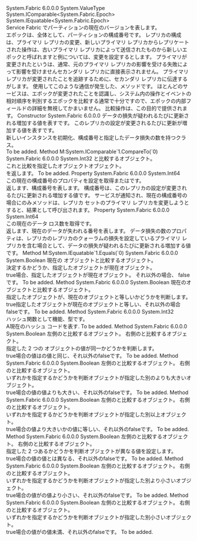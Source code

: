 <Type Name="Epoch" FullName="System.Fabric.Epoch">
  <TypeSignature Language="C#" Value="public struct Epoch : IComparable&lt;System.Fabric.Epoch&gt;, IEquatable&lt;System.Fabric.Epoch&gt;" />
  <TypeSignature Language="ILAsm" Value=".class public sequential ansi serializable sealed beforefieldinit Epoch extends System.ValueType implements class System.IComparable`1&lt;valuetype System.Fabric.Epoch&gt;, class System.IEquatable`1&lt;valuetype System.Fabric.Epoch&gt;" />
  <TypeSignature Language="DocId" Value="T:System.Fabric.Epoch" />
  <TypeSignature Language="VB.NET" Value="Public Structure Epoch&#xA;Implements IComparable(Of Epoch), IEquatable(Of Epoch)" />
  <TypeSignature Language="F#" Value="type Epoch = struct" />
  <AssemblyInfo>
    <AssemblyName>System.Fabric</AssemblyName>
    <AssemblyVersion>6.0.0.0</AssemblyVersion>
  </AssemblyInfo>
  <Base>
    <BaseTypeName>System.ValueType</BaseTypeName>
  </Base>
  <Interfaces>
    <Interface>
      <InterfaceName>System.IComparable&lt;System.Fabric.Epoch&gt;</InterfaceName>
    </Interface>
    <Interface>
      <InterfaceName>System.IEquatable&lt;System.Fabric.Epoch&gt;</InterfaceName>
    </Interface>
  </Interfaces>
  <Docs>
    <summary>
      <para> Service Fabric でパーティションの現在のバージョンを表します。 </para>
    </summary>
    <remarks>
      <para>エポックは、全体として、パーティションの構成番号です。 レプリカの構成は、プライマリ レプリカの変更、新しいプライマリ レプリカからレプリケートされた操作は、古いプライマリ レプリカによって送信されたものから新しいエポックと呼ばれますと例については、変更を設定するとします。 プライマリが変更されたというは、通常、元のプライマリ レプリカの影響を受ける失敗によって影響を受けませんセカンダリ レプリカに直接表示されません。 プライマリ レプリカが変更されたことを追跡するために、セカンダリ レプリカに伝達するがします。 使用してこのような通信が発生した、<see cref="M:System.Fabric.IStateProvider.UpdateEpochAsync(System.Fabric.Epoch,System.Int64,System.Threading.CancellationToken)" />メソッドです。 ほとんどのサービスは、エポックが変更されたことを認識し、システム内の操作とイベントの相対順序を判別するエポックを比較する通常で十分ですので、エポックの内部フィールドの詳細を無視してかまいません。 比較操作は、この目的で提供されます。</para>
    </remarks>
  </Docs>
  <Members>
    <Member MemberName=".ctor">
      <MemberSignature Language="C#" Value="public Epoch (long dataLossNumber, long configurationNumber);" />
      <MemberSignature Language="ILAsm" Value=".method public hidebysig specialname rtspecialname instance void .ctor(int64 dataLossNumber, int64 configurationNumber) cil managed" />
      <MemberSignature Language="DocId" Value="M:System.Fabric.Epoch.#ctor(System.Int64,System.Int64)" />
      <MemberSignature Language="VB.NET" Value="Public Sub New (dataLossNumber As Long, configurationNumber As Long)" />
      <MemberSignature Language="F#" Value="new System.Fabric.Epoch : int64 * int64 -&gt; System.Fabric.Epoch" Usage="new System.Fabric.Epoch (dataLossNumber, configurationNumber)" />
      <MemberType>Constructor</MemberType>
      <AssemblyInfo>
        <AssemblyName>System.Fabric</AssemblyName>
        <AssemblyVersion>6.0.0.0</AssemblyVersion>
      </AssemblyInfo>
      <Parameters>
        <Parameter Name="dataLossNumber" Type="System.Int64" />
        <Parameter Name="configurationNumber" Type="System.Int64" />
      </Parameters>
      <Docs>
        <param name="dataLossNumber">
          <para><see cref="T:System.Int64" />データの損失が疑われるたびに更新される増加する値を表すです。</para>
        </param>
        <param name="configurationNumber">
          <para><see cref="T:System.Int64" />このレプリカの設定が変更されるたびに更新が増加する値を表すです。</para>
        </param>
        <summary>
          <para>新しいインスタンスを初期化、<see cref="T:System.Fabric.Epoch" />構成番号と指定したデータ損失の数を持つクラス。</para>
        </summary>
        <remarks>To be added.</remarks>
      </Docs>
    </Member>
    <Member MemberName="CompareTo">
      <MemberSignature Language="C#" Value="public int CompareTo (System.Fabric.Epoch other);" />
      <MemberSignature Language="ILAsm" Value=".method public hidebysig newslot virtual instance int32 CompareTo(valuetype System.Fabric.Epoch other) cil managed" />
      <MemberSignature Language="DocId" Value="M:System.Fabric.Epoch.CompareTo(System.Fabric.Epoch)" />
      <MemberSignature Language="VB.NET" Value="Public Function CompareTo (other As Epoch) As Integer" />
      <MemberSignature Language="F#" Value="abstract member CompareTo : System.Fabric.Epoch -&gt; int&#xA;override this.CompareTo : System.Fabric.Epoch -&gt; int" Usage="epoch.CompareTo other" />
      <MemberType>Method</MemberType>
      <Implements>
        <InterfaceMember>M:System.IComparable`1.CompareTo(`0)</InterfaceMember>
      </Implements>
      <AssemblyInfo>
        <AssemblyName>System.Fabric</AssemblyName>
        <AssemblyVersion>6.0.0.0</AssemblyVersion>
      </AssemblyInfo>
      <ReturnValue>
        <ReturnType>System.Int32</ReturnType>
      </ReturnValue>
      <Parameters>
        <Parameter Name="other" Type="System.Fabric.Epoch" />
      </Parameters>
      <Docs>
        <param name="other">
          <para><see cref="T:System.Fabric.Epoch" />と比較するオブジェクト。</para>
        </param>
        <summary>
          <para>これと比較<see cref="T:System.Fabric.Epoch" />を指定したオブジェクト<paramref name="other" /><see cref="T:System.Fabric.Epoch" />オブジェクト。</para>
        </summary>
        <returns>
          <para><see cref="T:System.Int32" /> を返します。</para>
        </returns>
        <remarks>To be added.</remarks>
      </Docs>
    </Member>
    <Member MemberName="ConfigurationNumber">
      <MemberSignature Language="C#" Value="public long ConfigurationNumber { get; set; }" />
      <MemberSignature Language="ILAsm" Value=".property instance int64 ConfigurationNumber" />
      <MemberSignature Language="DocId" Value="P:System.Fabric.Epoch.ConfigurationNumber" />
      <MemberSignature Language="VB.NET" Value="Public Property ConfigurationNumber As Long" />
      <MemberSignature Language="F#" Value="member this.ConfigurationNumber : int64 with get, set" Usage="System.Fabric.Epoch.ConfigurationNumber" />
      <MemberType>Property</MemberType>
      <AssemblyInfo>
        <AssemblyName>System.Fabric</AssemblyName>
        <AssemblyVersion>6.0.0.0</AssemblyVersion>
      </AssemblyInfo>
      <ReturnValue>
        <ReturnType>System.Int64</ReturnType>
      </ReturnValue>
      <Docs>
        <summary>
          <para>この現在の構成番号のプロパティを設定を取得または<see cref="T:System.Fabric.Epoch" />です。</para>
        </summary>
        <value>
          <para>返します、<see cref="T:System.Int64" />構成番号を表します。</para>
        </value>
        <remarks>
          <para>構成番号は、このレプリカの設定が変更されるたびに更新される増加する値です。 サービスが通知され、現在の構成番号の場合にのみ<see cref="M:System.Fabric.IReplicator.UpdateEpochAsync(System.Fabric.Epoch,System.Threading.CancellationToken)" />メソッドは、レプリカ セットのプライマリ レプリカを変更しようとすると、結果として呼び出されます。</para>
        </remarks>
      </Docs>
    </Member>
    <Member MemberName="DataLossNumber">
      <MemberSignature Language="C#" Value="public long DataLossNumber { get; set; }" />
      <MemberSignature Language="ILAsm" Value=".property instance int64 DataLossNumber" />
      <MemberSignature Language="DocId" Value="P:System.Fabric.Epoch.DataLossNumber" />
      <MemberSignature Language="VB.NET" Value="Public Property DataLossNumber As Long" />
      <MemberSignature Language="F#" Value="member this.DataLossNumber : int64 with get, set" Usage="System.Fabric.Epoch.DataLossNumber" />
      <MemberType>Property</MemberType>
      <AssemblyInfo>
        <AssemblyName>System.Fabric</AssemblyName>
        <AssemblyVersion>6.0.0.0</AssemblyVersion>
      </AssemblyInfo>
      <ReturnValue>
        <ReturnType>System.Int64</ReturnType>
      </ReturnValue>
      <Docs>
        <summary>
          <para>この現在のデータ ロス数を取得<see cref="T:System.Fabric.Epoch" />です。</para>
        </summary>
        <value>
          <para>返します、<see cref="T:System.Int64" />現在のデータが失われる番号を表します。</para>
        </value>
        <remarks>
          <para>データ損失の数のプロパティは、レプリカのレプリカのクォーラムの損失を設定しているプライマリ レプリカを含む場合として、データの損失が疑われるたびに更新される増加する値です。</para>
        </remarks>
      </Docs>
    </Member>
    <Member MemberName="Equals">
      <MemberSignature Language="C#" Value="public bool Equals (System.Fabric.Epoch other);" />
      <MemberSignature Language="ILAsm" Value=".method public hidebysig newslot virtual instance bool Equals(valuetype System.Fabric.Epoch other) cil managed" />
      <MemberSignature Language="DocId" Value="M:System.Fabric.Epoch.Equals(System.Fabric.Epoch)" />
      <MemberSignature Language="VB.NET" Value="Public Function Equals (other As Epoch) As Boolean" />
      <MemberSignature Language="F#" Value="override this.Equals : System.Fabric.Epoch -&gt; bool" Usage="epoch.Equals other" />
      <MemberType>Method</MemberType>
      <Implements>
        <InterfaceMember>M:System.IEquatable`1.Equals(`0)</InterfaceMember>
      </Implements>
      <AssemblyInfo>
        <AssemblyName>System.Fabric</AssemblyName>
        <AssemblyVersion>6.0.0.0</AssemblyVersion>
      </AssemblyInfo>
      <ReturnValue>
        <ReturnType>System.Boolean</ReturnType>
      </ReturnValue>
      <Parameters>
        <Parameter Name="other" Type="System.Fabric.Epoch" />
      </Parameters>
      <Docs>
        <param name="other">
          <para>現在の <see cref="T:System.Fabric.Epoch" /> オブジェクトと比較するオブジェクト。</para>
        </param>
        <summary>
          <para>決定するかどうか、指定した<see cref="T:System.Fabric.Epoch" />オブジェクトが現在<see cref="T:System.Fabric.Epoch" />オブジェクト。</para>
        </summary>
        <returns>
          <para>
            <languageKeyword>true</languageKeyword>場合、指定した<see cref="T:System.Fabric.Epoch" />オブジェクトが現在<see cref="T:System.Fabric.Epoch" />オブジェクト。 それ以外の場合、 <languageKeyword>false</languageKeyword>です。</para>
        </returns>
        <remarks>To be added.</remarks>
      </Docs>
    </Member>
    <Member MemberName="Equals">
      <MemberSignature Language="C#" Value="public override bool Equals (object obj);" />
      <MemberSignature Language="ILAsm" Value=".method public hidebysig virtual instance bool Equals(object obj) cil managed" />
      <MemberSignature Language="DocId" Value="M:System.Fabric.Epoch.Equals(System.Object)" />
      <MemberSignature Language="VB.NET" Value="Public Overrides Function Equals (obj As Object) As Boolean" />
      <MemberSignature Language="F#" Value="override this.Equals : obj -&gt; bool" Usage="epoch.Equals obj" />
      <MemberType>Method</MemberType>
      <AssemblyInfo>
        <AssemblyName>System.Fabric</AssemblyName>
        <AssemblyVersion>6.0.0.0</AssemblyVersion>
      </AssemblyInfo>
      <ReturnValue>
        <ReturnType>System.Boolean</ReturnType>
      </ReturnValue>
      <Parameters>
        <Parameter Name="obj" Type="System.Object" />
      </Parameters>
      <Docs>
        <param name="obj">
          <para>現在のオブジェクトと比較するオブジェクト。</para>
        </param>
        <summary>
          <para>指定したオブジェクトが、現在のオブジェクトと等しいかどうかを判断します。</para>
        </summary>
        <returns>
          <para>
            <languageKeyword>true</languageKeyword>指定したオブジェクトが現在のオブジェクトと等しい、それ以外の場合<languageKeyword>false</languageKeyword>です。</para>
        </returns>
        <remarks>To be added.</remarks>
      </Docs>
    </Member>
    <Member MemberName="GetHashCode">
      <MemberSignature Language="C#" Value="public override int GetHashCode ();" />
      <MemberSignature Language="ILAsm" Value=".method public hidebysig virtual instance int32 GetHashCode() cil managed" />
      <MemberSignature Language="DocId" Value="M:System.Fabric.Epoch.GetHashCode" />
      <MemberSignature Language="VB.NET" Value="Public Overrides Function GetHashCode () As Integer" />
      <MemberSignature Language="F#" Value="override this.GetHashCode : unit -&gt; int" Usage="epoch.GetHashCode " />
      <MemberType>Method</MemberType>
      <AssemblyInfo>
        <AssemblyName>System.Fabric</AssemblyName>
        <AssemblyVersion>6.0.0.0</AssemblyVersion>
      </AssemblyInfo>
      <ReturnValue>
        <ReturnType>System.Int32</ReturnType>
      </ReturnValue>
      <Parameters />
      <Docs>
        <summary>
          <para>ハッシュ関数として機能、<see cref="T:System.Fabric.Epoch" />型です。</para>
        </summary>
        <returns>
          <para>A<see cref="T:System.Int32" />現在のハッシュ コードを表す<see cref="T:System.Fabric.Epoch" />.</para>
        </returns>
        <remarks>To be added.</remarks>
      </Docs>
    </Member>
    <Member MemberName="op_Equality">
      <MemberSignature Language="C#" Value="public static bool operator == (System.Fabric.Epoch left, System.Fabric.Epoch right);" />
      <MemberSignature Language="ILAsm" Value=".method public static hidebysig specialname bool op_Equality(valuetype System.Fabric.Epoch left, valuetype System.Fabric.Epoch right) cil managed" />
      <MemberSignature Language="DocId" Value="M:System.Fabric.Epoch.op_Equality(System.Fabric.Epoch,System.Fabric.Epoch)" />
      <MemberSignature Language="VB.NET" Value="Public Shared Operator == (left As Epoch, right As Epoch) As Boolean" />
      <MemberSignature Language="F#" Value="static member ( = ) : System.Fabric.Epoch * System.Fabric.Epoch -&gt; bool" Usage="left = right" />
      <MemberType>Method</MemberType>
      <AssemblyInfo>
        <AssemblyName>System.Fabric</AssemblyName>
        <AssemblyVersion>6.0.0.0</AssemblyVersion>
      </AssemblyInfo>
      <ReturnValue>
        <ReturnType>System.Boolean</ReturnType>
      </ReturnValue>
      <Parameters>
        <Parameter Name="left" Type="System.Fabric.Epoch" />
        <Parameter Name="right" Type="System.Fabric.Epoch" />
      </Parameters>
      <Docs>
        <param name="left">
          <para>左側の<see cref="T:System.Fabric.Epoch" />と比較するオブジェクト。</para>
        </param>
        <param name="right">
          <para>右側の<see cref="T:System.Fabric.Epoch" />と比較するオブジェクト。</para>
        </param>
        <summary>
          <para>指定した 2 つの <see cref="T:System.Fabric.Epoch" /> オブジェクトの値が同一かどうかを判断します。</para>
        </summary>
        <returns>
          <para>
            <languageKeyword>true</languageKeyword>場合の値<paramref name="left" />はの値と同じ<paramref name="right" />、それ以外の<languageKeyword>false</languageKeyword>です。</para>
        </returns>
        <remarks>To be added.</remarks>
      </Docs>
    </Member>
    <Member MemberName="op_GreaterThan">
      <MemberSignature Language="C#" Value="public static bool operator &gt; (System.Fabric.Epoch left, System.Fabric.Epoch right);" />
      <MemberSignature Language="ILAsm" Value=".method public static hidebysig specialname bool op_GreaterThan(valuetype System.Fabric.Epoch left, valuetype System.Fabric.Epoch right) cil managed" />
      <MemberSignature Language="DocId" Value="M:System.Fabric.Epoch.op_GreaterThan(System.Fabric.Epoch,System.Fabric.Epoch)" />
      <MemberSignature Language="VB.NET" Value="Public Shared Operator &gt; (left As Epoch, right As Epoch) As Boolean" />
      <MemberSignature Language="F#" Value="static member ( &gt; ) : System.Fabric.Epoch * System.Fabric.Epoch -&gt; bool" Usage="left &gt; right" />
      <MemberType>Method</MemberType>
      <AssemblyInfo>
        <AssemblyName>System.Fabric</AssemblyName>
        <AssemblyVersion>6.0.0.0</AssemblyVersion>
      </AssemblyInfo>
      <ReturnValue>
        <ReturnType>System.Boolean</ReturnType>
      </ReturnValue>
      <Parameters>
        <Parameter Name="left" Type="System.Fabric.Epoch" />
        <Parameter Name="right" Type="System.Fabric.Epoch" />
      </Parameters>
      <Docs>
        <param name="left">
          <para>左側の<see cref="T:System.Fabric.Epoch" />と比較するオブジェクト。</para>
        </param>
        <param name="right">
          <para>右側の<see cref="T:System.Fabric.Epoch" />と比較するオブジェクト。</para>
        </param>
        <summary>
          <para>いずれかを指定するかどうかを判断<see cref="T:System.Fabric.Epoch" />オブジェクトが指定した別のよりも大きい<see cref="T:System.Fabric.Epoch" />オブジェクト。</para>
        </summary>
        <returns>
          <para>
            <languageKeyword>true</languageKeyword>場合の値<paramref name="left" />の値よりも大きい<paramref name="right" />、それ以外の<languageKeyword>false</languageKeyword>です。</para>
        </returns>
        <remarks>To be added.</remarks>
      </Docs>
    </Member>
    <Member MemberName="op_GreaterThanOrEqual">
      <MemberSignature Language="C#" Value="public static bool operator &gt;= (System.Fabric.Epoch left, System.Fabric.Epoch right);" />
      <MemberSignature Language="ILAsm" Value=".method public static hidebysig specialname bool op_GreaterThanOrEqual(valuetype System.Fabric.Epoch left, valuetype System.Fabric.Epoch right) cil managed" />
      <MemberSignature Language="DocId" Value="M:System.Fabric.Epoch.op_GreaterThanOrEqual(System.Fabric.Epoch,System.Fabric.Epoch)" />
      <MemberSignature Language="VB.NET" Value="Public Shared Operator &gt;= (left As Epoch, right As Epoch) As Boolean" />
      <MemberSignature Language="F#" Value="static member ( &gt;= ) : System.Fabric.Epoch * System.Fabric.Epoch -&gt; bool" Usage="left &gt;= right" />
      <MemberType>Method</MemberType>
      <AssemblyInfo>
        <AssemblyName>System.Fabric</AssemblyName>
        <AssemblyVersion>6.0.0.0</AssemblyVersion>
      </AssemblyInfo>
      <ReturnValue>
        <ReturnType>System.Boolean</ReturnType>
      </ReturnValue>
      <Parameters>
        <Parameter Name="left" Type="System.Fabric.Epoch" />
        <Parameter Name="right" Type="System.Fabric.Epoch" />
      </Parameters>
      <Docs>
        <param name="left">
          <para>左側の<see cref="T:System.Fabric.Epoch" />と比較するオブジェクト。</para>
        </param>
        <param name="right">
          <para>右側の<see cref="T:System.Fabric.Epoch" />と比較するオブジェクト。</para>
        </param>
        <summary>
          <para>いずれかを指定するかどうかを判断<see cref="T:System.Fabric.Epoch" />オブジェクトが指定した別以上<see cref="T:System.Fabric.Epoch" />オブジェクト。</para>
        </summary>
        <returns>
          <para>
            <languageKeyword>true</languageKeyword>場合の値<paramref name="left" />より大きいかの値に等しい<paramref name="right" />、それ以外の<languageKeyword>false</languageKeyword>です。</para>
        </returns>
        <remarks>To be added.</remarks>
      </Docs>
    </Member>
    <Member MemberName="op_Inequality">
      <MemberSignature Language="C#" Value="public static bool operator != (System.Fabric.Epoch left, System.Fabric.Epoch right);" />
      <MemberSignature Language="ILAsm" Value=".method public static hidebysig specialname bool op_Inequality(valuetype System.Fabric.Epoch left, valuetype System.Fabric.Epoch right) cil managed" />
      <MemberSignature Language="DocId" Value="M:System.Fabric.Epoch.op_Inequality(System.Fabric.Epoch,System.Fabric.Epoch)" />
      <MemberSignature Language="VB.NET" Value="Public Shared Operator != (left As Epoch, right As Epoch) As Boolean" />
      <MemberSignature Language="F#" Value="static member op_Inequality : System.Fabric.Epoch * System.Fabric.Epoch -&gt; bool" Usage="System.Fabric.Epoch.op_Inequality (left, right)" />
      <MemberType>Method</MemberType>
      <AssemblyInfo>
        <AssemblyName>System.Fabric</AssemblyName>
        <AssemblyVersion>6.0.0.0</AssemblyVersion>
      </AssemblyInfo>
      <ReturnValue>
        <ReturnType>System.Boolean</ReturnType>
      </ReturnValue>
      <Parameters>
        <Parameter Name="left" Type="System.Fabric.Epoch" />
        <Parameter Name="right" Type="System.Fabric.Epoch" />
      </Parameters>
      <Docs>
        <param name="left">
          <para>左側の<see cref="T:System.Fabric.Epoch" />と比較するオブジェクト。</para>
        </param>
        <param name="right">
          <para>右側の<see cref="T:System.Fabric.Epoch" />と比較するオブジェクト。</para>
        </param>
        <summary>
          <para>指定した 2 つあるかどうかを判断<see cref="T:System.Fabric.Epoch" />オブジェクトが異なる値を設定します。</para>
        </summary>
        <returns>
          <para>
            <languageKeyword>true</languageKeyword>場合の値<paramref name="left" />の値とは異なる<paramref name="right" />、それ以外の<languageKeyword>false</languageKeyword>です。</para>
        </returns>
        <remarks>To be added.</remarks>
      </Docs>
    </Member>
    <Member MemberName="op_LessThan">
      <MemberSignature Language="C#" Value="public static bool operator &lt; (System.Fabric.Epoch left, System.Fabric.Epoch right);" />
      <MemberSignature Language="ILAsm" Value=".method public static hidebysig specialname bool op_LessThan(valuetype System.Fabric.Epoch left, valuetype System.Fabric.Epoch right) cil managed" />
      <MemberSignature Language="DocId" Value="M:System.Fabric.Epoch.op_LessThan(System.Fabric.Epoch,System.Fabric.Epoch)" />
      <MemberSignature Language="VB.NET" Value="Public Shared Operator &lt; (left As Epoch, right As Epoch) As Boolean" />
      <MemberSignature Language="F#" Value="static member ( &lt; ) : System.Fabric.Epoch * System.Fabric.Epoch -&gt; bool" Usage="left &lt; right" />
      <MemberType>Method</MemberType>
      <AssemblyInfo>
        <AssemblyName>System.Fabric</AssemblyName>
        <AssemblyVersion>6.0.0.0</AssemblyVersion>
      </AssemblyInfo>
      <ReturnValue>
        <ReturnType>System.Boolean</ReturnType>
      </ReturnValue>
      <Parameters>
        <Parameter Name="left" Type="System.Fabric.Epoch" />
        <Parameter Name="right" Type="System.Fabric.Epoch" />
      </Parameters>
      <Docs>
        <param name="left">
          <para>左側の<see cref="T:System.Fabric.Epoch" />と比較するオブジェクト。</para>
        </param>
        <param name="right">
          <para>右側の<see cref="T:System.Fabric.Epoch" />と比較するオブジェクト。</para>
        </param>
        <summary>
          <para>いずれかを指定するかどうかを判断<see cref="T:System.Fabric.Epoch" />オブジェクトが指定した別より小さい<see cref="T:System.Fabric.Epoch" />オブジェクト。</para>
        </summary>
        <returns>
          <para>
            <languageKeyword>true</languageKeyword>場合の値<paramref name="left" />がの値より小さい<paramref name="right" />、それ以外の<languageKeyword>false</languageKeyword>です。</para>
        </returns>
        <remarks>To be added.</remarks>
      </Docs>
    </Member>
    <Member MemberName="op_LessThanOrEqual">
      <MemberSignature Language="C#" Value="public static bool operator &lt;= (System.Fabric.Epoch left, System.Fabric.Epoch right);" />
      <MemberSignature Language="ILAsm" Value=".method public static hidebysig specialname bool op_LessThanOrEqual(valuetype System.Fabric.Epoch left, valuetype System.Fabric.Epoch right) cil managed" />
      <MemberSignature Language="DocId" Value="M:System.Fabric.Epoch.op_LessThanOrEqual(System.Fabric.Epoch,System.Fabric.Epoch)" />
      <MemberSignature Language="VB.NET" Value="Public Shared Operator &lt;= (left As Epoch, right As Epoch) As Boolean" />
      <MemberSignature Language="F#" Value="static member ( &lt;= ) : System.Fabric.Epoch * System.Fabric.Epoch -&gt; bool" Usage="left &lt;= right" />
      <MemberType>Method</MemberType>
      <AssemblyInfo>
        <AssemblyName>System.Fabric</AssemblyName>
        <AssemblyVersion>6.0.0.0</AssemblyVersion>
      </AssemblyInfo>
      <ReturnValue>
        <ReturnType>System.Boolean</ReturnType>
      </ReturnValue>
      <Parameters>
        <Parameter Name="left" Type="System.Fabric.Epoch" />
        <Parameter Name="right" Type="System.Fabric.Epoch" />
      </Parameters>
      <Docs>
        <param name="left">
          <para>左側の<see cref="T:System.Fabric.Epoch" />と比較するオブジェクト。</para>
        </param>
        <param name="right">
          <para>右側の<see cref="T:System.Fabric.Epoch" />と比較するオブジェクト。</para>
        </param>
        <summary>
          <para>いずれかを指定するかどうかを判断<see cref="T:System.Fabric.Epoch" />オブジェクトが指定した別小さい<see cref="T:System.Fabric.Epoch" />オブジェクト。</para>
        </summary>
        <returns>
          <para>
            <languageKeyword>true</languageKeyword>場合の値<paramref name="left" />がの値未満<paramref name="right" />、それ以外の<languageKeyword>false</languageKeyword>です。</para>
        </returns>
        <remarks>To be added.</remarks>
      </Docs>
    </Member>
  </Members>
</Type>
